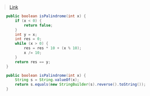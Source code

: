 > [Link](https://leetcode-cn.com/problems/palindrome-number/)

```java
    public boolean isPalindrome(int x) {
        if (x < 0) {
            return false;
        }
        int y = x;
        int res = 0;
        while (x > 0) {
            res = res * 10 + (x % 10);
            x /= 10;
        }
        return res == y;
    }
```


```java
    public boolean isPalindrome(int x) {
        String s = String.valueOf(x);
        return s.equals(new StringBuilder(s).reverse().toString());
    }
```